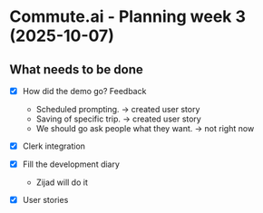 # Commute.ai - Planning week 3 (2025-10-07)

## What needs to be done

- [x] How did the demo go? Feedback
    - Scheduled prompting. -> created user story
    - Saving of specific trip. -> created user story
    - We should go ask people what they want. -> not right now
- [x] Clerk integration
- [x] Fill the development diary
    - Zijad will do it
- [x] User stories


